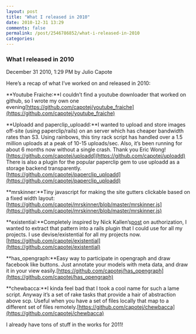 ```yaml
---
layout: post
title: "What I released in 2010"
date: 2010-12-31 13:29
comments: false
permalink: /post/2546786852/what-i-released-in-2010
categories:
---
```


 ### What I released in 2010
December 31 2010,  1:29 PM by Julio Capote

Here’s a recap of what I’ve worked on and released in 2010:

**Youtube Fraiche:**I couldn’t find a youtube downloader that worked on github, so I wrote my own one evening[https://github.com/capotej/youtube_fraiche](https://github.com/capotej/youtube_fraiche) 

**Uploadd and paperclip_uploadd:**I wanted to upload and store images off-site (using paperclip/rails) on an server which has cheaper bandwidth rates than S3. Using rainbows, this tiny rack script has handled over a 1.5 million uploads at a peak of 10-15 uploads/sec. Also, it’s been running for about 6 months now without a single crash. Thank you Eric Wong![https://github.com/capotej/uploadd](https://github.com/capotej/uploadd) There is also a plugin for the popular paperclip gem to use uploadd as a storage backend transparently.[https://github.com/capotej/paperclip_uploadd](https://github.com/capotej/paperclip_uploadd) 

**mrskinner:**Tiny javascript for making the site gutters clickable based on a fixed width layout:[https://github.com/capotej/mrskinner/blob/master/mrskinner.js](https://github.com/capotej/mrskinner/blob/master/mrskinner.js) 

**existential:**Completely inspired by Nick Kallen’s[post](http://pivotallabs.com/users/nick/blog/articles/272-access-control-permissions-in-rails) on authorization, I wanted to extract that pattern into a rails plugin that I could use for all my projects. I use devise/existential for all my projects now.[https://github.com/capotej/existential](https://github.com/capotej/existential) 

**has_opengraph:**Easy way to participate in opengraph and draw facebook like buttons. Just annotate your models with meta data, and draw it in your view easily.[https://github.com/capotej/has_opengraph](https://github.com/capotej/has_opengraph) 

**chewbacca:**I kinda feel bad that I took a cool name for such a lame script. Anyway it’s a set of rake tasks that provide a hair of abstraction above scp. Useful when you have a set of files locally that map to a different set of files remotely.[https://github.com/capotej/chewbacca](https://github.com/capotej/chewbacca) 

I already have tons of stuff in the works for 2011!